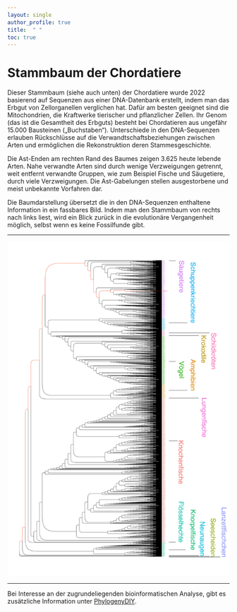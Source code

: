```yaml
---
layout: single
author_profile: true
title:  " "
toc: true
---
```


# Stammbaum der Chordatiere

Dieser Stammbaum (siehe auch unten) der Chordatiere wurde 2022 basierend auf Sequenzen aus einer DNA-Datenbank erstellt, indem man das Erbgut von Zellorganellen verglichen hat. Dafür am besten geeignet sind die Mitochondrien, die Kraftwerke tierischer und pflanzlicher Zellen. Ihr Genom (das ist die Gesamtheit des Erbguts) besteht bei Chordatieren aus ungefähr 15.000 Bausteinen („Buchstaben“). Unterschiede in den DNA-Sequenzen erlauben Rückschlüsse auf die Verwandtschaftsbeziehungen zwischen Arten und ermöglichen die Rekonstruktion deren Stammesgeschichte.  

Die Ast-Enden am rechten Rand des Baumes zeigen 3.625 heute lebende Arten. Nahe verwandte Arten sind durch wenige Verzweigungen getrennt, weit entfernt verwandte Gruppen, wie zum Beispiel Fische und Säugetiere, durch viele Verzweigungen. Die Ast-Gabelungen stellen ausgestorbene und meist unbekannte Vorfahren dar.   

Die Baumdarstellung übersetzt die in den DNA-Sequenzen enthaltene Information in ein fassbares Bild. Indem man den Stammbaum von rechts nach links liest, wird ein Blick zurück in die evolutionäre Vergangenheit möglich, selbst wenn es keine Fossilfunde gibt.

* * *

![Baum](datafiles/Tree_rect.jpg)

* * *

Bei Interesse an der zugrundeliegenden bioinformatischen Analyse, gibt es zusätzliche Information unter [PhylogenyDIY](https://github.com/nhmvienna/PhylogenyDIY).
